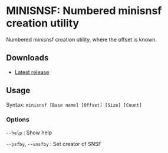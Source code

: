MINISNSF: Numbered minisnsf creation utility
============================================

Numbered minisnsf creation utility, where the offset is known.

Downloads
---------

- [Latest release](https://github.com/loveemu/minisnsf/releases/latest)

Usage
-----

Syntax: `minisnsf [Base name] [Offset] [Size] [Count]`

### Options ###

`--help`
  : Show help

`--psfby`, `--snsfby`
  : Set creator of SNSF
